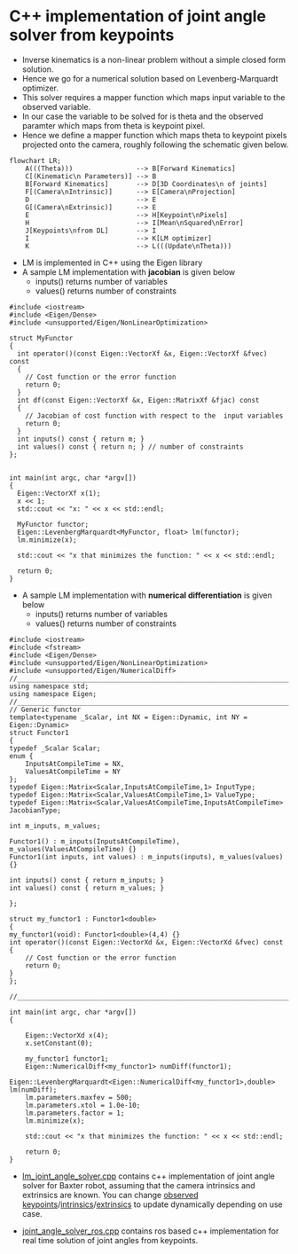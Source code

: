 # C++ implementation of joint angle solver from keypoints

* Inverse kinematics is a non-linear problem without a simple closed form solution.
* Hence we go for a numerical solution based on Levenberg-Marquardt optimizer.
* This solver requires a mapper function which maps input variable to the observed variable.
* In our case the variable to be solved for is theta and the observed paramter which maps from theta is keypoint pixel.
* Hence we define a mapper function which maps theta to keypoint pixels projected onto the camera, roughly following the schematic given below.

```mermaid
flowchart LR;
    A(((Theta)))                --> B[Forward Kinematics]
    C[(Kinematic\n Parameters)] --> B
    B[Forward Kinematics]       --> D[3D Coordinates\n of joints]
    F[(Camera\nIntrinsic)]      --> E[Camera\nProjection]
    D                           --> E
    G[(Camera\nExtrinsic)]      --> E
    E                           --> H[Keypoint\nPixels]
    H                           --> I[Mean\nSquared\nError]
    J[Keypoints\nfrom DL]       --> I
    I                           --> K[LM optimizer]
    K                           --> L(((Update\nTheta)))
```


* LM is implemented in C++ using the Eigen library
* A sample LM implementation with **jacobian** is given below
    * inputs() returns number of variables
    * values() returns number of constraints
```
#include <iostream>
#include <Eigen/Dense>
#include <unsupported/Eigen/NonLinearOptimization>

struct MyFunctor
{
  int operator()(const Eigen::VectorXf &x, Eigen::VectorXf &fvec) const
  {
    // Cost function or the error function
    return 0;
  }
  int df(const Eigen::VectorXf &x, Eigen::MatrixXf &fjac) const
  {
    // Jacobian of cost function with respect to the  input variables
    return 0;
  }
  int inputs() const { return m; }
  int values() const { return n; } // number of constraints
};


int main(int argc, char *argv[])
{
  Eigen::VectorXf x(1);
  x << 1;
  std::cout << "x: " << x << std::endl;

  MyFunctor functor;
  Eigen::LevenbergMarquardt<MyFunctor, float> lm(functor);
  lm.minimize(x);

  std::cout << "x that minimizes the function: " << x << std::endl;

  return 0;
}

```

* A sample LM implementation with **numerical differentiation** is given below
  * inputs() returns number of variables
  * values() returns number of constraints
```
#include <iostream>
#include <fstream>
#include <Eigen/Dense>
#include <unsupported/Eigen/NonLinearOptimization>
#include <unsupported/Eigen/NumericalDiff>
//____________________________________________________________________________________________
using namespace std;
using namespace Eigen;
//____________________________________________________________________________________________
// Generic functor
template<typename _Scalar, int NX = Eigen::Dynamic, int NY = Eigen::Dynamic>
struct Functor1
{
typedef _Scalar Scalar;
enum {
    InputsAtCompileTime = NX,
    ValuesAtCompileTime = NY
};
typedef Eigen::Matrix<Scalar,InputsAtCompileTime,1> InputType;
typedef Eigen::Matrix<Scalar,ValuesAtCompileTime,1> ValueType;
typedef Eigen::Matrix<Scalar,ValuesAtCompileTime,InputsAtCompileTime> JacobianType;

int m_inputs, m_values;

Functor1() : m_inputs(InputsAtCompileTime), m_values(ValuesAtCompileTime) {}
Functor1(int inputs, int values) : m_inputs(inputs), m_values(values) {}

int inputs() const { return m_inputs; }
int values() const { return m_values; }

};

struct my_functor1 : Functor1<double>
{
my_functor1(void): Functor1<double>(4,4) {}
int operator()(const Eigen::VectorXd &x, Eigen::VectorXd &fvec) const
{
    // Cost function or the error function
    return 0;
}
};

//____________________________________________________________________________________________

int main(int argc, char *argv[])
{

    Eigen::VectorXd x(4);
    x.setConstant(0);

    my_functor1 functor1;
    Eigen::NumericalDiff<my_functor1> numDiff(functor1);
    Eigen::LevenbergMarquardt<Eigen::NumericalDiff<my_functor1>,double> lm(numDiff);
    lm.parameters.maxfev = 500;
    lm.parameters.xtol = 1.0e-10;
    lm.parameters.factor = 1;
    lm.minimize(x);

    std::cout << "x that minimizes the function: " << x << std::endl;

    return 0;
}

```

* [lm_joint_angle_solver.cpp](https://gitlab.com/barczyk-mechatronic-systems-lab/keypoint_detection/-/blob/main/joint_detection/lm_joint_angle_solver.cpp) contains c++ implementation of joint angle solver for Baxter robot, assuming that the camera intrinsics and extrinsics are known. You can change [observed keypoints](https://gitlab.com/barczyk-mechatronic-systems-lab/keypoint_detection/-/blob/main/joint_detection/lm_joint_angle_solver.cpp#L226-L228)/[intrinsics](https://gitlab.com/barczyk-mechatronic-systems-lab/keypoint_detection/-/blob/main/joint_detection/lm_joint_angle_solver.cpp#L207-L209)/[extrinsics](https://gitlab.com/barczyk-mechatronic-systems-lab/keypoint_detection/-/blob/main/joint_detection/lm_joint_angle_solver.cpp#L213-L219) to update dynamically depending on use case.

* [joint_angle_solver_ros.cpp](https://gitlab.com/barczyk-mechatronic-systems-lab/keypoint_detection/-/blob/main/joint_detection/joint_angle_solver_ros.cpp) contains ros based c++ implementation for real time solution of joint angles from keypoints. 
